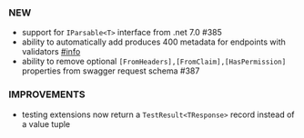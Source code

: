 ### NEW
- support for `IParsable<T>` interface from .net 7.0 #385
- ability to automatically add produces 400 metadata for endpoints with validators [#info](https://discord.com/channels/933662816458645504/1077784720051556473)
- ability to remove optional `[FromHeaders],[FromClaim],[HasPermission]` properties from swagger request schema #387

### IMPROVEMENTS
- testing extensions now return a `TestResult<TResponse>` record instead of a value tuple